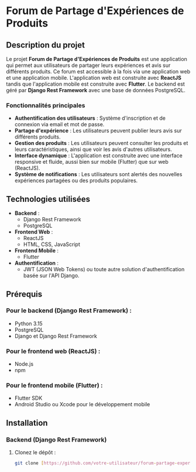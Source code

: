 # Forum de Partage d'Expériences de Produits

## Description du projet

Le projet **Forum de Partage d'Expériences de Produits** est une application qui permet aux utilisateurs de partager leurs expériences et avis sur différents produits. Ce forum est accessible à la fois via une application web et une application mobile. L'application web est construite avec **ReactJS** tandis que l'application mobile est construite avec **Flutter**. Le backend est géré par **Django Rest Framework** avec une base de données PostgreSQL.

### Fonctionnalités principales
- **Authentification des utilisateurs** : Système d'inscription et de connexion via email et mot de passe.
- **Partage d'expérience** : Les utilisateurs peuvent publier leurs avis sur différents produits.
- **Gestion des produits** : Les utilisateurs peuvent consulter les produits et leurs caractéristiques, ainsi que voir les avis d'autres utilisateurs.
- **Interface dynamique** : L'application est construite avec une interface responsive et fluide, aussi bien sur mobile (Flutter) que sur web (ReactJS).
- **Système de notifications** : Les utilisateurs sont alertés des nouvelles expériences partagées ou des produits populaires.

## Technologies utilisées

- **Backend** : 
  - Django Rest Framework
  - PostgreSQL
- **Frontend Web** : 
  - ReactJS
  - HTML, CSS, JavaScript
- **Frontend Mobile** : 
  - Flutter
- **Authentification** :
  - JWT (JSON Web Tokens) ou toute autre solution d'authentification basée sur l'API Django.
  
## Prérequis

### Pour le backend (Django Rest Framework) :
- Python 3.15
- PostgreSQL
- Django et Django Rest Framework

### Pour le frontend web (ReactJS) :
- Node.js
- npm 

### Pour le frontend mobile (Flutter) :
- Flutter SDK
- Android Studio ou Xcode pour le développement mobile

## Installation

### Backend (Django Rest Framework)

1. Clonez le dépôt  :
   ```bash
   git clone [https://github.com/votre-utilisateur/forum-partage-experience-backen](https://github.com/BouoniManar/App-partage_experience.git

